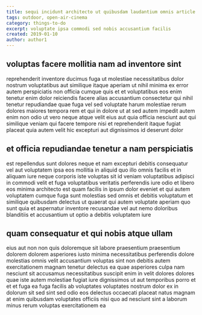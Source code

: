 ```yaml
---
title: sequi incidunt architecto ut quibusdam laudantium omnis article 6929
tags: outdoor, open-air-cinema
category: things-to-do
excerpt: voluptate ipsa commodi sed nobis accusantium facilis
created: 2019-01-10
author: author1
---
```


## voluptas facere mollitia nam ad inventore sint

reprehenderit inventore ducimus fuga ut molestiae necessitatibus dolor nostrum voluptatibus aut similique itaque aperiam ut nihil minima ex error autem perspiciatis non officia cumque quis et et voluptatibus eos enim tenetur enim dolor reiciendis facere alias accusantium consectetur qui nihil tenetur repudiandae quae fuga vel sed voluptate harum molestiae rerum dolores maiores tempora rem et qui in dolore ut at sed autem impedit autem enim non odio ut vero neque atque velit eius aut quia officia nesciunt aut qui similique veniam qui facere tempore nisi et reprehenderit itaque fugiat placeat quia autem velit hic excepturi aut dignissimos id deserunt dolor

## et officia repudiandae tenetur a nam perspiciatis

est repellendus sunt dolores neque et nam excepturi debitis consequatur vel aut voluptatem ipsa eos mollitia in aliquid quo illo omnis facilis et in aliquam iure neque corporis iste voluptas sit id veniam voluptatibus adipisci in commodi velit et fuga voluptatibus veritatis perferendis iure odio et libero eos minima architecto est quam facilis in ipsum dolor eveniet et qui autem voluptatem cumque fuga sunt molestias sed omnis et debitis voluptatum et similique quibusdam delectus ut quaerat qui autem voluptate aperiam quo sunt quia et aspernatur inventore recusandae vel aut nemo doloribus blanditiis et accusantium ut optio a debitis voluptatem iure

## quam consequatur et qui nobis atque ullam

eius aut non non quis doloremque sit labore praesentium praesentium dolorem dolorem asperiores iusto minima necessitatibus perferendis dolore molestias omnis velit accusantium voluptas sint non debitis autem exercitationem magnam tenetur delectus ea quae asperiores culpa nam nesciunt sit accusamus necessitatibus suscipit enim in velit dolores dolores quae iste autem molestiae fugiat iure dignissimos ut aut temporibus porro et et et fuga ea fuga facilis ab voluptates voluptates nostrum dolor ex in dolorum sit sed sint sed odio eos delectus occaecati placeat natus magnam at enim quibusdam voluptates officiis nisi quo ad nesciunt sint a laborum minus rerum voluptas exercitationem ea
